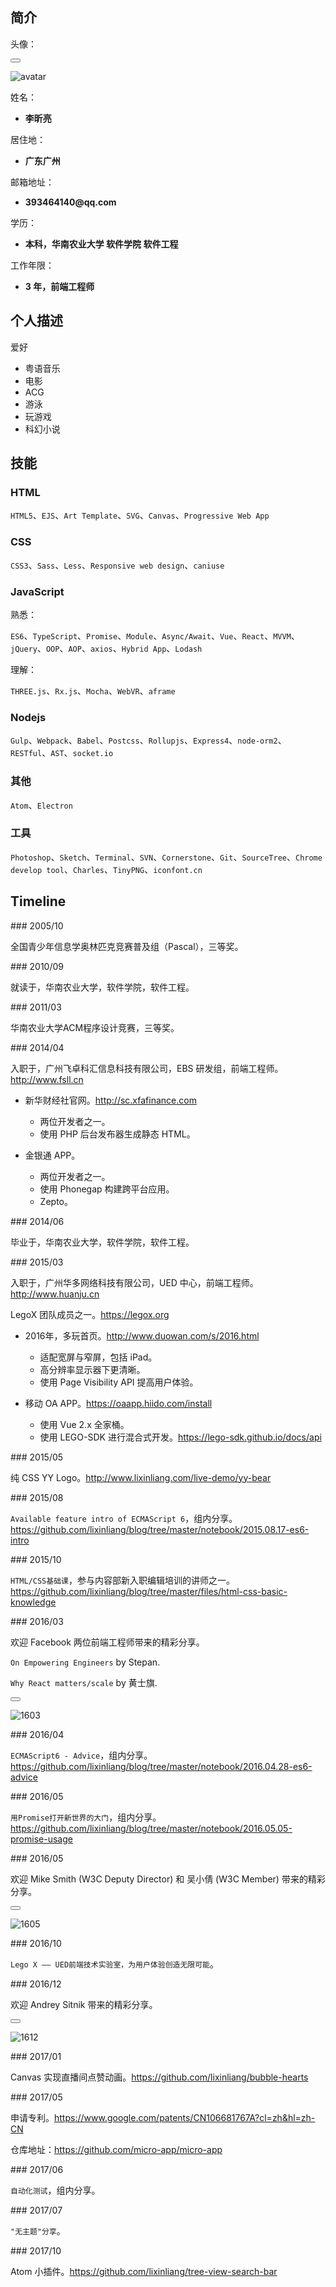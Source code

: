 <p lang="zh"></p>

## 简介

头像：

<button class="docute-button docute-button-success" data-action="view-picture"></button>

![avatar](./img/avatar.jpg)

姓名：

* __李昕亮__

居住地：

* __广东广州__

邮箱地址：

* __393464140@qq.com__

学历：

* __本科，华南农业大学 软件学院 软件工程__

工作年限：

* __3 年，前端工程师__

## 个人描述

爱好

* 粤语音乐
* 电影
* ACG
* 游泳
* 玩游戏
* 科幻小说

## 技能

### HTML

`HTML5`、`EJS`、`Art Template`、`SVG`、`Canvas`、`Progressive Web App`

### CSS

`CSS3`、`Sass`、`Less`、`Responsive web design`、`caniuse`

### JavaScript

熟悉：

`ES6`、`TypeScript`、`Promise`、`Module`、`Async/Await`、`Vue`、`React`、`MVVM`、`jQuery`、`OOP`、`AOP`、`axios`、`Hybrid App`、`Lodash`

理解：

`THREE.js`、`Rx.js`、`Mocha`、`WebVR`、`aframe`

### Nodejs

`Gulp`、`Webpack`、`Babel`、`Postcss`、`Rollupjs`、`Express4`、`node-orm2`、`RESTful`、`AST`、`socket.io`

### 其他

`Atom`、`Electron`

### 工具

`Photoshop`、`Sketch`、`Terminal`、`SVN`、`Cornerstone`、`Git`、`SourceTree`、`Chrome develop tool`、`Charles`、`TinyPNG`、`iconfont.cn`

## Timeline <label for="hobby"></label> <label for="patent"></label> <label for="career"></label> <label for="education"></label> <label for="conference"></label> <label for="competition"></label> <label for="presentation"></label> <label for="reset"></label>

<p data-line="competition"></p>
### 2005/10
<label for="competition"></label>

全国青少年信息学奥林匹克竞赛普及组（Pascal），三等奖。

<p data-line="education"></p>
### 2010/09
<label for="education"></label>

就读于，华南农业大学，软件学院，软件工程。

<p data-line="competition"></p>
### 2011/03
<label for="competition"></label>

华南农业大学ACM程序设计竞赛，三等奖。

<p data-line="career"></p>
### 2014/04
<label for="career"></label>

入职于，广州飞卓科汇信息科技有限公司，EBS 研发组，前端工程师。http://www.fsll.cn

* 新华财经社官网。http://sc.xfafinance.com
    * 两位开发者之一。
    * 使用 PHP 后台发布器生成静态 HTML。

* 金银通 APP。
    * 两位开发者之一。
    * 使用 Phonegap 构建跨平台应用。
    * Zepto。

<p data-line="education"></p>
### 2014/06
<label for="education"></label>

毕业于，华南农业大学，软件学院，软件工程。

<p data-line="career"></p>
### 2015/03
<label for="career"></label>

入职于，广州华多网络科技有限公司，UED 中心，前端工程师。http://www.huanju.cn

LegoX 团队成员之一。https://legox.org

* 2016年，多玩首页。http://www.duowan.com/s/2016.html
    * 适配宽屏与窄屏，包括 iPad。
    * 高分辨率显示器下更清晰。
    * 使用 Page Visibility API 提高用户体验。

* 移动 OA APP。https://oaapp.hiido.com/install
    * 使用 Vue 2.x 全家桶。
    * 使用 LEGO-SDK 进行混合式开发。https://lego-sdk.github.io/docs/api

<p data-line="hobby"></p>
### 2015/05
<label for="hobby"></label>

纯 CSS YY Logo。http://www.lixinliang.com/live-demo/yy-bear

<p data-line="presentation"></p>
### 2015/08
<label for="presentation"></label>

`Available feature intro of ECMAScript 6`，组内分享。https://github.com/lixinliang/blog/tree/master/notebook/2015.08.17-es6-intro

<p data-line="presentation"></p>
### 2015/10
<label for="presentation"></label>

`HTML/CSS基础课`，参与内容部新入职编辑培训的讲师之一。https://github.com/lixinliang/blog/tree/master/files/html-css-basic-knowledge

<p data-line="conference"></p>
### 2016/03
<label for="conference"></label>

欢迎 Facebook 两位前端工程师带来的精彩分享。

`On Empowering Engineers` by Stepan.

`Why React matters/scale` by 黄士旗.

<button class="docute-button docute-button-success" data-action="view-picture"></button>

![1603](./img/1603.jpg)

<p data-line="presentation"></p>
### 2016/04
<label for="presentation"></label>

`ECMAScript6 - Advice`，组内分享。https://github.com/lixinliang/blog/tree/master/notebook/2016.04.28-es6-advice

<p data-line="presentation"></p>
### 2016/05
<label for="presentation"></label>

`用Promise打开新世界的大门`，组内分享。https://github.com/lixinliang/blog/tree/master/notebook/2016.05.05-promise-usage

<p data-line="conference"></p>
### 2016/05
<label for="conference"></label>

欢迎 Mike Smith (W3C Deputy Director) 和 吴小倩 (W3C Member) 带来的精彩分享。

<button class="docute-button docute-button-success" data-action="view-picture"></button>

![1605](./img/1605.jpg)

<p data-line="presentation"></p>
### 2016/10
<label for="presentation"></label>

`Lego X —— UED前端技术实验室，为用户体验创造无限可能`。

<p data-line="conference"></p>
### 2016/12
<label for="conference"></label>

欢迎 Andrey Sitnik 带来的精彩分享。

<button class="docute-button docute-button-success" data-action="view-picture"></button>

![1612](./img/1612.jpg)

<p data-line="hobby"></p>
### 2017/01
<label for="hobby"></label>

Canvas 实现直播间点赞动画。https://github.com/lixinliang/bubble-hearts

<p data-line="patent"></p>
### 2017/05
<label for="patent"></label>

申请专利。https://www.google.com/patents/CN106681767A?cl=zh&hl=zh-CN

仓库地址：https://github.com/micro-app/micro-app

<p data-line="presentation"></p>
### 2017/06
<label for="presentation"></label>

`自动化测试`，组内分享。

<p data-line="presentation"></p>
### 2017/07
<label for="presentation"></label>

`"无主题"分享`。

<p data-line="hobby"></p>
### 2017/10
<label for="hobby"></label>

Atom 小插件。https://github.com/lixinliang/tree-view-search-bar
